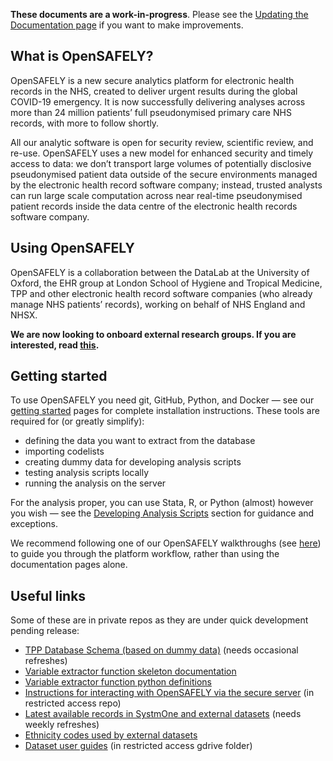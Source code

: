 
**These documents are a work-in-progress**. Please see the [Updating the Documentation page](updating-documentation.md) if you want to make improvements. 
 
## What is OpenSAFELY?

OpenSAFELY is a new secure analytics platform for electronic health records in the NHS, created to deliver urgent results during the global COVID-19 emergency. 
It is now successfully delivering analyses across more than 24 million patients’ full pseudonymised primary care NHS records, with more to follow shortly. 

All our analytic software is open for security review, scientific review, and re-use. 
OpenSAFELY uses a new model for enhanced security and timely access to data: 
we don’t transport large volumes of potentially disclosive pseudonymised patient data outside of the secure environments managed by the electronic health record software company; 
instead, trusted analysts can run large scale computation across near real-time pseudonymised patient records inside the data centre of the electronic health records software company. 

## Using OpenSAFELY

OpenSAFELY is a collaboration between the DataLab at the University of Oxford, the EHR group at London School of Hygiene and Tropical Medicine, TPP and other electronic health record software companies (who already manage NHS patients’ records), working on behalf of NHS England and NHSX. 

**We are now looking to onboard external research groups. If you are interested, read [this]().**

## Getting started

To use OpenSAFELY you need git, GitHub, Python, and Docker &mdash; see our [getting started](getting-started.md) pages for complete installation instructions. 
These tools are required for (or greatly simplify):

* defining the data you want to extract from the database
* importing codelists
* creating dummy data for developing analysis scripts
* testing analysis scripts locally
* running the analysis on the server

For the analysis proper, you can use Stata, R, or Python (almost) however you wish &mdash; see the [Developing Analysis Scripts](workflow-develop-analysis-scripts.md) section for guidance and exceptions.

We recommend following one of our OpenSAFELY walkthroughs (see [here](https://github.com/opensafely/os-demo-research#opensafely-demo-materials)) to guide you through the platform workflow, rather than using the documentation pages alone. 


## Useful links

Some of these are in private repos as they are under quick development pending release:

* [TPP Database Schema (based on dummy data)](https://github.com/opensafely/tpp-sql-notebook/blob/master/notebooks/tpp-schema.ipynb) (needs occasional refreshes)
* [Variable extractor function skeleton documentation](https://github.com/opensafely/cohort-extractor/blob/master/cohortextractor/patients.py)
* [Variable extractor function python definitions](https://github.com/opensafely/cohort-extractor/blob/master/cohortextractor/tpp_backend.py)
* [Instructions for interacting with OpenSAFELY via the secure server](https://github.com/opensafely/server-instructions/blob/master/docs/Server-side%20how-to.md) (in restricted access repo)
* [Latest available records in SystmOne and external datasets](https://github.com/opensafely/rapid-reports/blob/master/notebooks/latest-dates.ipynb) (needs weekly refreshes)
* [Ethnicity codes used by external datasets](https://github.com/opensafely/rapid-reports/blob/master/notebooks/ethnicity-codes.ipynb)
* [Dataset user guides](https://docs.google.com/document/d/1EzaRTiapjxxbj10wjN5iYjXbeyHMEErOoaV0tH6Mv1c/) (in restricted access gdrive folder)





